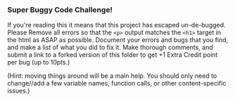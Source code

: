 ### Super Buggy Code Challenge!

If you're reading this it means that this project has escaped un-de-bugged. Please Remove all errors so that the ```<p>```  output matches the ```<h1>``` target in the html as ASAP as possible. Document your errors and bugs that you find, and make a list of what you did to fix it. Make thorough comments, and submit a link to a forked version of this folder to get +1 Extra Credit point per bug (up to 10pts.)

(Hint: moving things around will be a main help. You should only need to change//add a few variable names, function calls, or other content-specific issues.)
